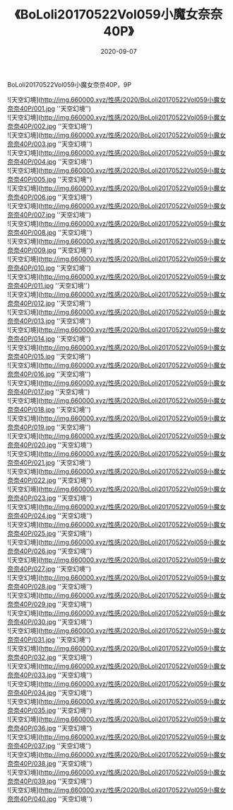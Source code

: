 ﻿---
layout: post
title:  《BoLoli20170522Vol059小魔女奈奈40P》
date:   2020-09-07
img: http://img.660000.xyz/性感/2020/BoLoli20170522Vol059小魔女奈奈40P/000.jpg
categories: [美女, 性感, 泳衣]
---

BoLoli20170522Vol059小魔女奈奈40P，9P



![天空幻境](http://img.660000.xyz/性感/2020/BoLoli20170522Vol059小魔女奈奈40P/001.jpg ''天空幻境'') <br>
![天空幻境](http://img.660000.xyz/性感/2020/BoLoli20170522Vol059小魔女奈奈40P/002.jpg ''天空幻境'') <br>
![天空幻境](http://img.660000.xyz/性感/2020/BoLoli20170522Vol059小魔女奈奈40P/003.jpg ''天空幻境'') <br>
![天空幻境](http://img.660000.xyz/性感/2020/BoLoli20170522Vol059小魔女奈奈40P/004.jpg ''天空幻境'') <br>
![天空幻境](http://img.660000.xyz/性感/2020/BoLoli20170522Vol059小魔女奈奈40P/005.jpg ''天空幻境'') <br>
![天空幻境](http://img.660000.xyz/性感/2020/BoLoli20170522Vol059小魔女奈奈40P/006.jpg ''天空幻境'') <br>
![天空幻境](http://img.660000.xyz/性感/2020/BoLoli20170522Vol059小魔女奈奈40P/007.jpg ''天空幻境'') <br>
![天空幻境](http://img.660000.xyz/性感/2020/BoLoli20170522Vol059小魔女奈奈40P/008.jpg ''天空幻境'') <br>
![天空幻境](http://img.660000.xyz/性感/2020/BoLoli20170522Vol059小魔女奈奈40P/009.jpg ''天空幻境'') <br>
![天空幻境](http://img.660000.xyz/性感/2020/BoLoli20170522Vol059小魔女奈奈40P/010.jpg ''天空幻境'') <br>
![天空幻境](http://img.660000.xyz/性感/2020/BoLoli20170522Vol059小魔女奈奈40P/011.jpg ''天空幻境'') <br>
![天空幻境](http://img.660000.xyz/性感/2020/BoLoli20170522Vol059小魔女奈奈40P/012.jpg ''天空幻境'') <br>
![天空幻境](http://img.660000.xyz/性感/2020/BoLoli20170522Vol059小魔女奈奈40P/013.jpg ''天空幻境'') <br>
![天空幻境](http://img.660000.xyz/性感/2020/BoLoli20170522Vol059小魔女奈奈40P/014.jpg ''天空幻境'') <br>
![天空幻境](http://img.660000.xyz/性感/2020/BoLoli20170522Vol059小魔女奈奈40P/015.jpg ''天空幻境'') <br>
![天空幻境](http://img.660000.xyz/性感/2020/BoLoli20170522Vol059小魔女奈奈40P/016.jpg ''天空幻境'') <br>
![天空幻境](http://img.660000.xyz/性感/2020/BoLoli20170522Vol059小魔女奈奈40P/017.jpg ''天空幻境'') <br>
![天空幻境](http://img.660000.xyz/性感/2020/BoLoli20170522Vol059小魔女奈奈40P/018.jpg ''天空幻境'') <br>
![天空幻境](http://img.660000.xyz/性感/2020/BoLoli20170522Vol059小魔女奈奈40P/019.jpg ''天空幻境'') <br>
![天空幻境](http://img.660000.xyz/性感/2020/BoLoli20170522Vol059小魔女奈奈40P/020.jpg ''天空幻境'') <br>
![天空幻境](http://img.660000.xyz/性感/2020/BoLoli20170522Vol059小魔女奈奈40P/021.jpg ''天空幻境'') <br>
![天空幻境](http://img.660000.xyz/性感/2020/BoLoli20170522Vol059小魔女奈奈40P/022.jpg ''天空幻境'') <br>
![天空幻境](http://img.660000.xyz/性感/2020/BoLoli20170522Vol059小魔女奈奈40P/023.jpg ''天空幻境'') <br>
![天空幻境](http://img.660000.xyz/性感/2020/BoLoli20170522Vol059小魔女奈奈40P/024.jpg ''天空幻境'') <br>
![天空幻境](http://img.660000.xyz/性感/2020/BoLoli20170522Vol059小魔女奈奈40P/025.jpg ''天空幻境'') <br>
![天空幻境](http://img.660000.xyz/性感/2020/BoLoli20170522Vol059小魔女奈奈40P/026.jpg ''天空幻境'') <br>
![天空幻境](http://img.660000.xyz/性感/2020/BoLoli20170522Vol059小魔女奈奈40P/027.jpg ''天空幻境'') <br>
![天空幻境](http://img.660000.xyz/性感/2020/BoLoli20170522Vol059小魔女奈奈40P/028.jpg ''天空幻境'') <br>
![天空幻境](http://img.660000.xyz/性感/2020/BoLoli20170522Vol059小魔女奈奈40P/029.jpg ''天空幻境'') <br>
![天空幻境](http://img.660000.xyz/性感/2020/BoLoli20170522Vol059小魔女奈奈40P/030.jpg ''天空幻境'') <br>
![天空幻境](http://img.660000.xyz/性感/2020/BoLoli20170522Vol059小魔女奈奈40P/031.jpg ''天空幻境'') <br>
![天空幻境](http://img.660000.xyz/性感/2020/BoLoli20170522Vol059小魔女奈奈40P/032.jpg ''天空幻境'') <br>
![天空幻境](http://img.660000.xyz/性感/2020/BoLoli20170522Vol059小魔女奈奈40P/033.jpg ''天空幻境'') <br>
![天空幻境](http://img.660000.xyz/性感/2020/BoLoli20170522Vol059小魔女奈奈40P/034.jpg ''天空幻境'') <br>
![天空幻境](http://img.660000.xyz/性感/2020/BoLoli20170522Vol059小魔女奈奈40P/035.jpg ''天空幻境'') <br>
![天空幻境](http://img.660000.xyz/性感/2020/BoLoli20170522Vol059小魔女奈奈40P/036.jpg ''天空幻境'') <br>
![天空幻境](http://img.660000.xyz/性感/2020/BoLoli20170522Vol059小魔女奈奈40P/037.jpg ''天空幻境'') <br>
![天空幻境](http://img.660000.xyz/性感/2020/BoLoli20170522Vol059小魔女奈奈40P/038.jpg ''天空幻境'') <br>
![天空幻境](http://img.660000.xyz/性感/2020/BoLoli20170522Vol059小魔女奈奈40P/039.jpg ''天空幻境'') <br>
![天空幻境](http://img.660000.xyz/性感/2020/BoLoli20170522Vol059小魔女奈奈40P/040.jpg ''天空幻境'') <br>